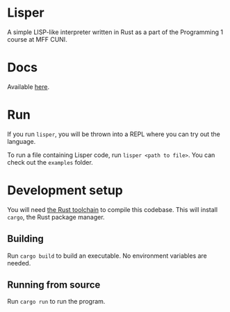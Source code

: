 # Lisper

A simple LISP-like interpreter written in Rust as a part of the Programming 1 course at MFF CUNI.

# Docs

Available [here](https://lisper.marrrt.in).

# Run

If you run `lisper`, you will be thrown into a REPL where you can try out the language.

To run a file containing Lisper code, run `lisper <path to file>`. You can check out the `examples` folder.

# Development setup

You will need [the Rust toolchain](https://www.rust-lang.org/tools/install)
to compile this codebase. This will install `cargo`, the Rust package manager.

## Building

Run `cargo build` to build an executable. No environment variables are needed.

## Running from source

Run `cargo run` to run the program.
